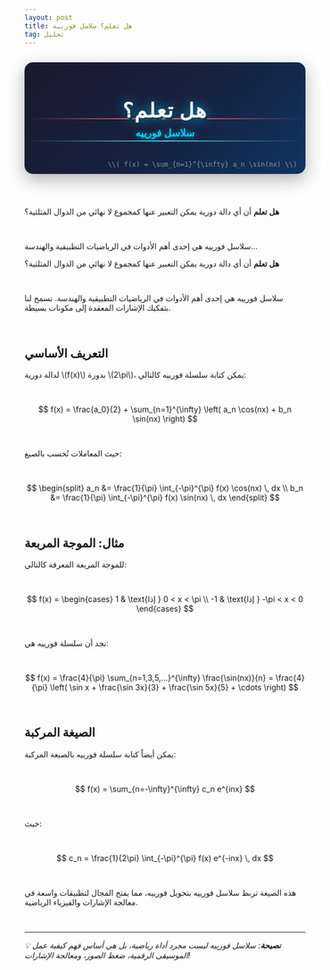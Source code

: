 ```yaml
---
layout: post
title: هل تعلم؟ سلاسل فورييه
tag: تحليل
---
```


<div style="width: 100%; height: 200px; background: linear-gradient(135deg, #1a1a2e 0%, #16213e 50%, #0f3460 100%); border-radius: 15px; display: flex; align-items: center; justify-content: center; position: relative; overflow: hidden; margin: 2em auto; box-shadow: 0 10px 30px rgba(0,0,0,0.3);">
  <div style="position: absolute; width: 100%; height: 2px; background: linear-gradient(90deg, transparent, #00d4ff, transparent); top: 30%; animation: wave 3s ease-in-out infinite;"></div>
  <div style="position: absolute; width: 100%; height: 2px; background: linear-gradient(90deg, transparent, #ff6b6b, transparent); top: 50%; animation: wave 3s ease-in-out infinite 0.5s;"></div>
  <div style="position: absolute; width: 100%; height: 2px; background: linear-gradient(90deg, transparent, #4ecdc4, transparent); top: 70%; animation: wave 3s ease-in-out infinite 1s;"></div>
  <div style="text-align: center; z-index: 10;">
    <div style="font-size: 36px; font-weight: 900; color: #ffffff; text-shadow: 0 0 20px rgba(0, 212, 255, 0.8), 3px 3px 0px #1a1a2e; margin-bottom: 8px; letter-spacing: 2px;">هل تعلم؟</div>
    <div style="font-size: 18px; font-weight: 600; color: #00d4ff; text-shadow: 0 0 10px rgba(0, 212, 255, 0.6);">سلاسل فورييه</div>
  </div>
  <div style="position: absolute; bottom: 10px; right: 15px; font-size: 12px; color: rgba(255, 255, 255, 0.5); font-family: monospace;"> \\( f(x) = \sum_{n=1}^{\infty} a_n \sin(nx) \\)</div>
</div>

<style>
@keyframes wave {
  0%, 100% { transform: translateX(-100%); }
  50% { transform: translateX(100%); }
}
</style>

<br>

**هل تعلم** أن أي دالة دورية يمكن التعبير عنها كمجموع لا نهائي من الدوال المثلثية؟

<br>

سلاسل فورييه هي إحدى أهم الأدوات في الرياضيات التطبيقية والهندسة...






**هل تعلم** أن أي دالة دورية يمكن التعبير عنها كمجموع لا نهائي من الدوال المثلثية؟

<br>

سلاسل فورييه هي إحدى أهم الأدوات في الرياضيات التطبيقية والهندسة. تسمح لنا بتفكيك الإشارات المعقدة إلى مكونات بسيطة.

<br>

## التعريف الأساسي

لدالة دورية \\(f(x)\\) بدورة \\(2\pi\\)، يمكن كتابة سلسلة فورييه كالتالي:

<br>

$$
f(x) = \frac{a_0}{2} + \sum_{n=1}^{\infty} \left( a_n \cos(nx) + b_n \sin(nx) \right)
$$

<br>

حيث المعاملات تُحسب بالصيغ:

<br>

$$
\begin{split}
a_n &= \frac{1}{\pi} \int_{-\pi}^{\pi} f(x) \cos(nx) \, dx \\
b_n &= \frac{1}{\pi} \int_{-\pi}^{\pi} f(x) \sin(nx) \, dx
\end{split}
$$

<br>

## مثال: الموجة المربعة

للموجة المربعة المعرفة كالتالي:

<br>

$$
f(x) = \begin{cases}
1 & \text{إذا } 0 < x < \pi \\
-1 & \text{إذا } -\pi < x < 0
\end{cases}
$$

<br>

نجد أن سلسلة فورييه هي:

<br>

$$
f(x) = \frac{4}{\pi} \sum_{n=1,3,5,...}^{\infty} \frac{\sin(nx)}{n} = \frac{4}{\pi} \left( \sin x + \frac{\sin 3x}{3} + \frac{\sin 5x}{5} + \cdots \right)
$$

<br>

## الصيغة المركبة

يمكن أيضاً كتابة سلسلة فورييه بالصيغة المركبة:

<br>

$$
f(x) = \sum_{n=-\infty}^{\infty} c_n e^{inx}
$$

<br>

حيث:

<br>

$$
c_n = \frac{1}{2\pi} \int_{-\pi}^{\pi} f(x) e^{-inx} \, dx
$$

<br>

هذه الصيغة تربط سلاسل فورييه بتحويل فورييه، مما يفتح المجال لتطبيقات واسعة في معالجة الإشارات والفيزياء الرياضية.

<br>

---

*💡 **نصيحة**: سلاسل فورييه ليست مجرد أداة رياضية، بل هي أساس فهم كيفية عمل الموسيقى الرقمية، ضغط الصور، ومعالجة الإشارات!*
